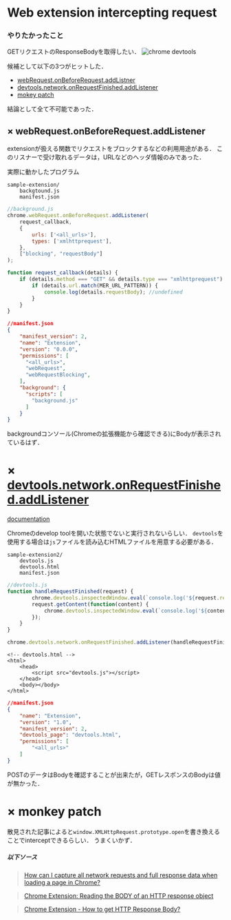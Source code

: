 # Web extension intercepting request

### やりたかったこと
GETリクエストのResponseBodyを取得したい．
![chrome devtools](https://raw.githubusercontent.com/EveSquare/images/main/%E3%82%B9%E3%82%AF%E3%83%AA%E3%83%BC%E3%83%B3%E3%82%B7%E3%83%A7%E3%83%83%E3%83%88%202021-12-14%2016.28.49.png?token=AMA45GUE2M5AHV37VB6JJDTBYGBPE)

候補として以下の3つがヒットした．
- <a href="# × webRequest.onBeforeRequest.addListener">webRequest.onBeforeRequest.addListner</a>
- <a href="# × devtools.network.onRequestFinished.addListener">devtools.network.onRequestFinished.addListener</a>
- <a href="# × monkey patch">mokey patch</a>

結論として全て不可能であった．

## × webRequest.onBeforeRequest.addListener

extensionが扱える関数でリクエストをブロックするなどの利用用途がある．
このリスナーで受け取れるデータは，URLなどのヘッダ情報のみであった．

実際に動かしたプログラム

```
sample-extension/
    backgtound.js
    manifest.json
```


```javascript
//background.js
chrome.webRequest.onBeforeRequest.addListener(
    request_callback,
    {
        urls: ['<all_urls>'],
        types: ['xmlhttprequest'],
    },
    ["blocking", "requestBody"]
);

function request_callback(details) {
    if (details.method === "GET" && details.type === "xmlhttprequest") {
        if (details.url.match(MER_URL_PATTERN)) {
            console.log(details.requestBody); //undefined
        }
    }
}
```

```json
//manifest.json
{
    "manifest_version": 2,
    "name": "Extension",
    "version": "0.0.0",
    "permissions": [
      "<all_urls>",
      "webRequest",
      "webRequestBlocking",
    ],
    "background": {
      "scripts": [
        "background.js"
      ]
    }
}
```

backgroundコンソール(Chromeの拡張機能から確認できる)にBodyが表示されているはず．

# × <a href="https://developer.chrome.com/docs/extensions/reference/devtools_network/">devtools.network.onRequestFinished.addListener</a>

[documentation](https://developer.chrome.com/docs/extensions/reference/devtools_network/)

Chromeのdevelop toolを開いた状態でないと実行されないらしい．
`devtools`を使用する場合は`js`ファイルを読み込むHTMLファイルを用意する必要がある．

```
sample-extension2/
    devtools.js
    devtools.html
    manifest.json
```

```javascript
//devtools.js
function handleRequestFinished(request) {
        chrome.devtools.inspectedWindow.eval(`console.log('${request.request.url}');`);
        request.getContent(function(content) {
            chrome.devtools.inspectedWindow.eval(`console.log('${content}');`);
        });
    }
}

chrome.devtools.network.onRequestFinished.addListener(handleRequestFinished);
```

```html5
<!-- devtools.html -->
<html>
    <head>
        <script src="devtools.js"></script>
    </head>
    <body></body>
</html>
```

```json
//manifest.json
{
    "name": "Extension",
    "version": "1.0",
    "manifest_version": 2,
    "devtools_page": "devtools.html",
    "permissions": [
        "<all_urls>"
    ]
}

```

POSTのデータはBodyを確認することが出来たが，GETレスポンスのBodyは値が無かった．

# × monkey patch

散見された記事によると`window.XMLHttpRequest.prototype.open`を書き換えることでinterceptできるらしい．
うまくいかず．


##### 以下ソース
> [How can I capture all network requests and full response data when loading a page in Chrome?](https://stackoverflow.com/questions/52969381/how-can-i-capture-all-network-requests-and-full-response-data-when-loading-a-pag)

> [Chrome Extension: Reading the BODY of an HTTP response object](https://betterprogramming.pub/chrome-extension-intercepting-and-reading-the-body-of-http-requests-dd9ebdf2348b)

> [Chrome Extension - How to get HTTP Response Body?
](https://stackoverflow.com/questions/18534771/chrome-extension-how-to-get-http-response-body)